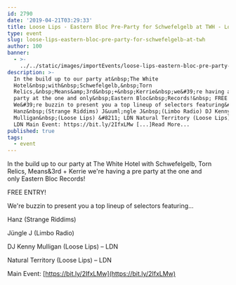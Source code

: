 ```yaml
---
id: 2790
date: '2019-04-21T03:29:33'
title: Loose Lips - Eastern Bloc Pre-Party for Schwefelgelb at TWH - Loose Lips
type: event
slug: loose-lips-eastern-bloc-pre-party-for-schwefelgelb-at-twh
author: 100
banner:
  - >-
    ../../static/images/importEvents/loose-lips-eastern-bloc-pre-party-for-schwefelgelb-at-twh/image2790.jpeg
description: >-
  In the build up to our party at&nbsp;The White
  Hotel&nbsp;with&nbsp;Schwefelgelb,&nbsp;Torn
  Relics,&nbsp;Means&amp;3rd&nbsp;+&nbsp;Kerrie&nbsp;we&#39;re having a pre
  party at the one and only&nbsp;Eastern Bloc&nbsp;Records!&nbsp; FREE ENTRY!
  We&#39;re buzzin to present you a top lineup of selectors featuring&#8230;
  Hanz&nbsp;(Strange Riddims) J&uuml;ngle J&nbsp;(Limbo Radio) DJ Kenny
  Mulligan&nbsp;(Loose Lips) &#8211; LDN Natural Territory (Loose Lips) &#8211;
  LDN Main Event: https://bit.ly/2IfxLMw [...]Read More...
published: true
tags:
  - event
---
```

In the build up to our party at The White Hotel with Schwefelgelb, Torn Relics, Means&3rd + Kerrie we're having a pre party at the one and only Eastern Bloc Records! 

  

FREE ENTRY!

  

We're buzzin to present you a top lineup of selectors featuring…

  

Hanz (Strange Riddims)

Jüngle J (Limbo Radio)

DJ Kenny Mulligan (Loose Lips) – LDN

Natural Territory (Loose Lips) – LDN

  

Main Event: [https://bit.ly/2IfxLMw](https://bit.ly/2IfxLMw)